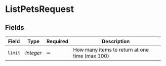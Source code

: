 # ListPetsRequest


## Fields

| Field                                          | Type                                           | Required                                       | Description                                    |
| ---------------------------------------------- | ---------------------------------------------- | ---------------------------------------------- | ---------------------------------------------- |
| `limit`                                        | *Integer*                                      | :heavy_minus_sign:                             | How many items to return at one time (max 100) |